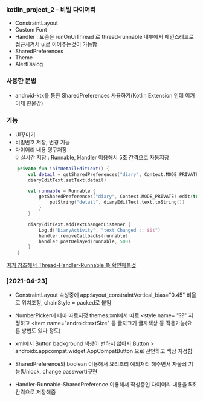 ### kotlin_project_2 - 비밀 다이어리

+ ConstraintLayout
+ Custom Font
+ Handler : 요즘은 runOnUiThread 로 thread-runnable 내부에서 메인스레드로 접근시켜서 ui로 이어주는것이 가능함
+ SharedPreferences
+ Theme
+ AlertDialog

### 사용한 문법
+ android-ktx를 통한 SharedPreferences 사용하기(Kotlin Extension 인데 이거 이제 한물감)

### 기능
+ UI꾸미기
+ 비밀번호 저장, 변경 기능
+ 다이어리 내용 영구저장  
💡 실시간 저장 : Runnable, Handler 이용해서 5초 간격으로 자동저장
```KOTLIN
    private fun initDetailEditText() {
        val detail = getSharedPreferences("diary", Context.MODE_PRIVATE).getString("detail", "")
        diaryEditText.setText(detail)

        val runnable = Runnable {
            getSharedPreferences("diary", Context.MODE_PRIVATE).edit(true) {
                putString("detail", diaryEditText.text.toString())
            }
        }

        diaryEditText.addTextChangedListener {
            Log.d("DiaryActivity", "text Changed :: $it")
            handler.removeCallbacks(runnable)
            handler.postDelayed(runnable, 500)
        }
    }
```
[여기 참조해서 Thread-Handler-Runnable 쭉 확인해볼것](https://recipes4dev.tistory.com/143)

### [2021-04-23]

+ ConstraintLayout 속성중에 app:layout_constraintVertical_bias="0.45" 비율로 위치조정, chainStyle = packed로 붙임
+ NumberPicker에 테마 따로지정 themes.xml에서 따로 <style name= "??" 지정하고 <item name="android:textSize" 등 글자크기 글자색상 등 적용가능(요론 방법도 있다 정도)
+ xml에서 Button background 색상이 변하지 않아서 Button > androidx.appcompat.widget.AppCompatButton 으로 선언하고 색상 지정함

+ SharedPreference와 boolean 이용해서 요리조리 예외처리 해주면서 자물쇠 기능(Unlock, change passwort)구현
+ Handler-Runnable-SharedPreference 이용해서 작성중인 다이어리 내용을 5초 간격으로 저장해줌
